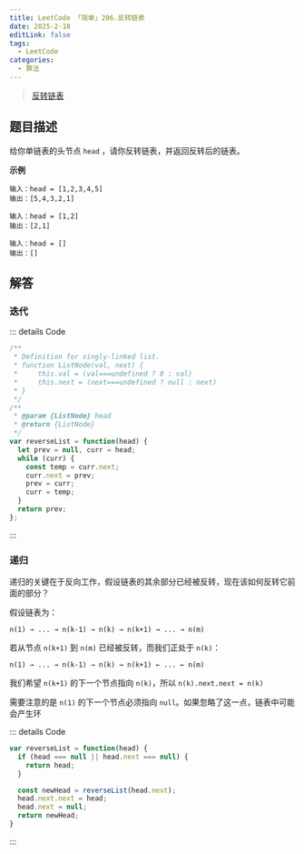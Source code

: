 ```yaml
---
title: LeetCode 「简单」206.反转链表
date: 2025-2-18
editLink: false
tags:
  - LeetCode
categories:
  - 算法
---
```


> [反转链表](https://leetcode.cn/problems/reverse-linked-list/description/)

## 题目描述

给你单链表的头节点 `head` ，请你反转链表，并返回反转后的链表。

**示例**

```
输入：head = [1,2,3,4,5]
输出：[5,4,3,2,1]

输入：head = [1,2]
输出：[2,1]

输入：head = []
输出：[]
```

## 解答

### 迭代

::: details Code
```js
/**
 * Definition for singly-linked list.
 * function ListNode(val, next) {
 *     this.val = (val===undefined ? 0 : val)
 *     this.next = (next===undefined ? null : next)
 * }
 */
/**
 * @param {ListNode} head
 * @return {ListNode}
 */
var reverseList = function(head) {
  let prev = null, curr = head;
  while (curr) {
    const temp = curr.next;
    curr.next = prev;
    prev = curr;
    curr = temp;
  }
  return prev;
};
```
:::

### 递归

递归的关键在于反向工作，假设链表的其余部分已经被反转，现在该如何反转它前面的部分？

假设链表为：

`n(1) → ... → n(k-1) → n(k) → n(k+1) → ... → n(m)`

若从节点 `n(k+1)` 到 `n(m)` 已经被反转，而我们正处于 `n(k)`：

`n(1) → ... → n(k-1) → n(k) → n(k+1) ← ... ← n(m)`

我们希望 `n(k+1)` 的下一个节点指向 `n(k)`，所以 `n(k).next.next = n(k)`

需要注意的是 `n(1)` 的下一个节点必须指向 `null`。如果忽略了这一点，链表中可能会产生环

::: details Code
```js
var reverseList = function(head) {
  if (head === null || head.next === null) {
    return head;
  }

  const newHead = reverseList(head.next);
  head.next.next = head;
  head.next = null;
  return newHead;
}
```
:::
